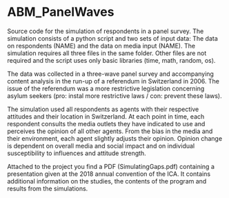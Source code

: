 # ABM_PanelWaves

Source code for the simulation of respondents in a panel survey. The simulation consists of a python script and two sets of input data: The data on respondents (NAME) and the data on media input (NAME). The simulation requires all three files in the same folder. Other files are not required and the script uses only basic libraries (time, math, random, os).

The data was collected in a three-wave panel survey and accompanying content analysis in the run-up of a referendum in Switzerland in 2006. The issue of the referendum was a more restrictive legislation concerning asylum seekers (pro: instal more restrictive laws / con: prevent these laws).

The simulation used all respondents as agents with their respective attitudes and their location in Switzerland. At each point in time, each respondent consults the media outlets they have indicated to use and perceives the opinion of all other agents. From the bias in the media and their environment, each agent slightly adjusts their opinion.
Opinion change is dependent on overall media and social impact and on individual susceptibility to influences and attitude strength.


Attached to the project you find a PDF (SimulatingGaps.pdf) containing a presentation given at the 2018 annual convention of the ICA. It contains additional information on the studies, the contents of the program and results from the simulations.
